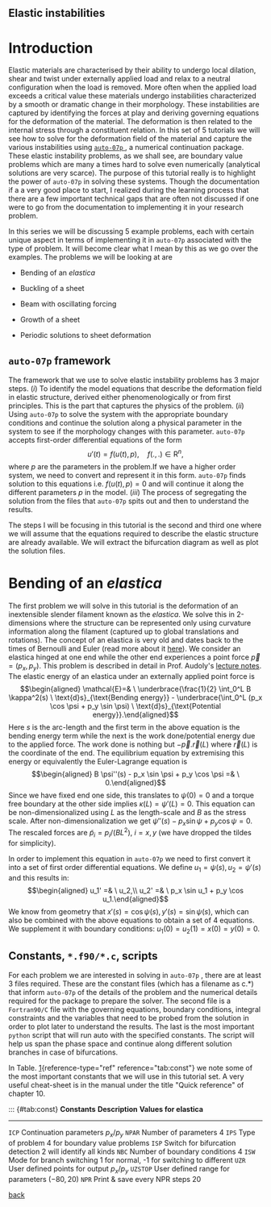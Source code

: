 ## Elastic instabilities

Introduction
============

Elastic materials are characterised by their ability to undergo local
dilation, shear and twist under externally applied load and relax to a
neutral configuration when the load is removed. More often when the
applied load exceeds a critical value these materials undergo
instabilities characterized by a smooth or dramatic change in their
morphology. These instabilities are captured by identifying the forces
at play and deriving governing equations for the deformation of the
material. The deformation is then related to the internal stress through
a constituent relation. In this set of 5 tutorials we will see how to
solve for the deformation field of the material and capture the various
instabilities using [`auto-07p` ](https://github.com/auto-07p/auto-07p),
a numerical continuation package. These elastic instability problems, as
we shall see, are boundary value problems which are many a times hard to
solve even numerically (analytical solutions are very scarce). The
purpose of this tutorial really is to highlight the power of `auto-07p`
in solving these systems. Though the documentation if a a very good
place to start, I realized during the learning process that there are a
few important technical gaps that are often not discussed if one were to
go from the documentation to implementing it in your research problem.

In this series we will be discussing 5 example problems, each with
certain unique aspect in terms of implementing it in `auto-07p`
associated with the type of problem. It will become clear what I mean by
this as we go over the examples. The problems we will be looking at are

-   Bending of an *elastica*

-   Buckling of a sheet

-   Beam with oscillating forcing

-   Growth of a sheet

-   Periodic solutions to sheet deformation

`auto-07p` framework
--------------------

The framework that we use to solve elastic instability problems has 3
major steps. $(i)$ To identify the model equations that describe the
deformation field in elastic structure, derived either
phenomenologically or from first principles. This is the part that
captures the physics of the problem. $(ii)$ Using `auto-07p` to solve
the system with the appropriate boundary conditions and continue the
solution along a physical parameter in the system to see if the
morphology changes with this parameter. `auto-07p` accepts first-order
differential equations of the form
$$u'(t) = f(u(t), p), \quad f(.,.) \in \text{R}^n,$$ where $p$ are the
parameters in the problem.If we have a higher order system, we need to
convert and represent it in this form. `auto-07p` finds solution to this
equations i.e. $f(u(t),p)=0$ and will continue it along the different
parameters $p$ in the model. $(iii)$ The process of segregating the
solution from the files that `auto-07p` spits out and then to understand
the results.

The steps I will be focusing in this tutorial is the second and third
one where we will assume that the equations required to describe the
elastic structure are already available. We will extract the bifurcation
diagram as well as plot the solution files.

Bending of an *elastica*
========================

The first problem we will solve in this tutorial is the deformation of
an inextensible slender filament known as the *elastica*. We solve this
in 2-dimensions where the structure can be represented only using
curvature information along the filament (captured up to global
translations and rotations). The concept of an elastica is very old and
dates back to the times of Bernoulli and Euler (read more about it
[here](https://www2.eecs.berkeley.edu/Pubs/TechRpts/2008/EECS-2008-103.pdf)).
We consider an elastica hinged at one end while the other end
experiences a point force $\vec{p}= (p_x, p_y)$. This problem is
described in detail in Prof. Audoly's [lecture
notes](https://catalogue.polytechnique.fr/cours.php?id=2792). The
elastic energy of an elastica under an externally applied point force is
$$\begin{aligned}
    \mathcal{E}=& \ \underbrace{\frac{1}{2} \int_0^L B \kappa^2(s) \ \text{d}s}_{\text{Bending energy}} - \underbrace{\int_0^L (p_x \cos \psi + p_y \sin \psi) \ \text{d}s}_{\text{Potential energy}}.\end{aligned}$$
Here $s$ is the arc-length and the first term in the above equation is
the bending energy term while the next is the work done/potential energy
due to the applied force. The work done is nothing but
$-\vec{p}.\vec{r}(L)$ where $\vec{r}(L)$ is the coordinate of the end.
The equilibrium equation by extremising this energy or equivalently the
Euler-Lagrange equation is $$\begin{aligned}
    B \psi''(s) - p_x \sin \psi + p_y \cos \psi =& \ 0.\end{aligned}$$
Since we have fixed end one side, this translates to $\psi(0) = 0$ and a
torque free boundary at the other side implies
$\kappa(L) = \psi'(L) = 0$. This equation can be non-dimensionalized
using $L$ as the length-scale and $B$ as the stress scale. After
non-dimensionalization we get
$\psi''(s) - p_x \sin \psi + p_y \cos \psi = 0$. The rescaled forces are
$\tilde{p}_i = p_i/(BL^2),\ i=x, y$ (we have dropped the tildes for
simplicity).

In order to implement this equation in `auto-07p` we need to first
convert it into a set of first order differential equations. We define
$u_1 = \psi(s), u_2 = \psi'(s)$ and this results in: $$\begin{aligned}
    u_1' =& \ u_2,\\
    u_2' =& \ p_x \sin u_1 + p_y \cos u_1.\end{aligned}$$ We know from
geometry that $x'(s) = \cos \psi(s), y'(s) = \sin \psi(s)$, which can
also be combined with the above equations to obtain a set of 4
equations. We supplement it with boundary conditions:
$u_1(0) = u_2(1) = x(0) = y(0) = 0$.

Constants, `*.f90/*.c`, scripts
-------------------------------

For each problem we are interested in solving in `auto-07p` , there are
at least 3 files required. These are the constant files (which has a
filename as c.\*) that inform `auto-07p` of the details of the problem
and the numerical details required for the package to prepare the
solver. The second file is a `Fortran90/C` file with the governing
equations, boundary conditions, integral constraints and the variables
that need to be probed from the solution in order to plot later to
understand the results. The last is the most important `python` script
that will run auto with the specified constants. The script will help us
span the phase space and continue along different solution branches in
case of bifurcations.

In Table. [1](#tab:const){reference-type="ref" reference="tab:const"} we
note some of the most important constants that we will use in this
tutorial set. A very useful cheat-sheet is in the manual under the title
"Quick reference" of chapter 10.

::: {#tab:const}
  **Constants**   **Description**                     **Values for elastica**
  --------------- ----------------------------------- ---------------------------------------------
  `ICP`           Continuation parameters             $p_x/p_y$
  `NPAR`          Number of parameters                4
  `IPS`           Type of problem                     4 for boundary value problems
  `ISP`           Switch for bifurcation detection    2 will identify all kinds
  `NBC`           Number of boundary conditions       4
  `ISW`           Mode for branch switching           1 for normal, -1 for switching to different
  `UZR`           User defined points for output      $p_x/p_y$
  `UZSTOP`        User defined range for parameters   $(-80, 20)$
  `NPR`           Print & save every NPR steps        20

[back](./research)
